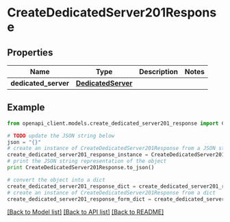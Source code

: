 # CreateDedicatedServer201Response


## Properties
Name | Type | Description | Notes
------------ | ------------- | ------------- | -------------
**dedicated_server** | [**DedicatedServer**](DedicatedServer.md) |  | 

## Example

```python
from openapi_client.models.create_dedicated_server201_response import CreateDedicatedServer201Response

# TODO update the JSON string below
json = "{}"
# create an instance of CreateDedicatedServer201Response from a JSON string
create_dedicated_server201_response_instance = CreateDedicatedServer201Response.from_json(json)
# print the JSON string representation of the object
print CreateDedicatedServer201Response.to_json()

# convert the object into a dict
create_dedicated_server201_response_dict = create_dedicated_server201_response_instance.to_dict()
# create an instance of CreateDedicatedServer201Response from a dict
create_dedicated_server201_response_form_dict = create_dedicated_server201_response.from_dict(create_dedicated_server201_response_dict)
```
[[Back to Model list]](../README.md#documentation-for-models) [[Back to API list]](../README.md#documentation-for-api-endpoints) [[Back to README]](../README.md)



